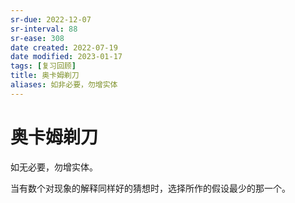 ```yaml
---
sr-due: 2022-12-07
sr-interval: 88
sr-ease: 308
date created: 2022-07-19
date modified: 2023-01-17
tags: [复习回顾]
title: 奥卡姆剃刀
aliases: 如非必要，勿增实体
---
```


# 奥卡姆剃刀

如无必要，勿增实体。

当有数个对现象的解释同样好的猜想时，选择所作的假设最少的那一个。
